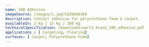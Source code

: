 ```yaml
---
name: 200 Adhesive
imageSource: /images/1.jpg?1420046369
description: Contact adhesive for polyurethane foam & carpet.
availableIn: 3 kg / 15 kg / 160 kg
technicalSpecification: /downloads/world_brand_200_adhesive.pdf
applications : [ Carpeting, Flooring]
surfaces: [ Carpet, Polyurethane Foam]
---
```

